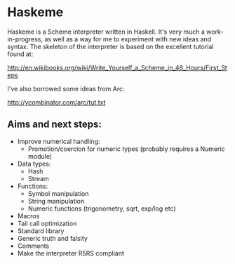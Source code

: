 # Haskeme

Haskeme is a Scheme interpreter written in Haskell. It's very much a work-in-progress, as well as a way for me to experiment with new ideas and syntax. The skeleton of the interpreter is based on the excellent tutorial found at:

  http://en.wikibooks.org/wiki/Write_Yourself_a_Scheme_in_48_Hours/First_Steps

I've also borrowed some ideas from Arc:

  http://ycombinator.com/arc/tut.txt

## Aims and next steps:

* Improve numerical handling:
  - Promotion/coercion for numeric types (probably requires a Numeric module)
* Data types:
  - Hash
  - Stream
* Functions:
  - Symbol manipulation
  - String manipulation
  - Numeric functions (trigonometry, sqrt, exp/log etc)
* Macros
* Tail call optimization
* Standard library
* Generic truth and falsity
* Comments
* Make the interpreter R5RS compliant